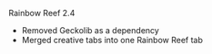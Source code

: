 Rainbow Reef 2.4
- Removed Geckolib as a dependency
- Merged creative tabs into one Rainbow Reef tab
